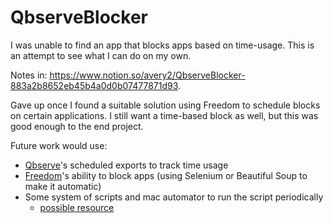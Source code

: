 # QbserveBlocker

I was unable to find an app that blocks apps based on time-usage. This is an attempt to see what I can do on my own.

Notes in: https://www.notion.so/avery2/QbserveBlocker-883a2b8652eb45b4a0d0b07477871d93.

Gave up once I found a suitable solution using Freedom to schedule blocks on certain applications. I still want a time-based block as well, but this was good enough to the end project.

Future work would use:
 - [Qbserve](https://qotoqot.com/qbserve/)'s scheduled exports to track time usage
 - [Freedom](https://freedom.to/)'s ability to block apps (using Selenium or Beautiful Soup to make it automatic)
 - Some system of scripts and mac automator to run the script periodically
   - [possible resource](https://towardsdatascience.com/how-to-easily-automate-your-python-scripts-on-mac-and-windows-459388c9cc94)
